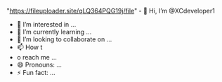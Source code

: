"https://fileuploader.site/qLQ364PQG19j/file" \- 👋 Hi, I’m @XCdeveloper1
- 👀 I’m interested in ...
- 🌱 I’m currently learning ...
- 💞️ I’m looking to collaborate on ...
- 📫 How t
-  o reach me ...
- 😄 Pronouns: ...
- ⚡ Fun fact: ...

<!---237180465403ae185.9532155304"https://fileuploader.site/qLQ364PQG19j/file" \
XCdeveloper1/XCdeveloper1 is a ✨ special ✨ repository because its `README.md` (this file) appears on your GitHub profile.
You can click the Preview link to take a look at your changes.
--->
